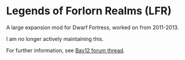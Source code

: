 # Legends of Forlorn Realms (LFR)

A large expansion mod for Dwarf Fortress, worked on from 2011-2013.

I am no longer actively maintaining this.

For further information, see [Bay12 forum thread](http://www.bay12forums.com/smf/index.php?topic=84186.0).
